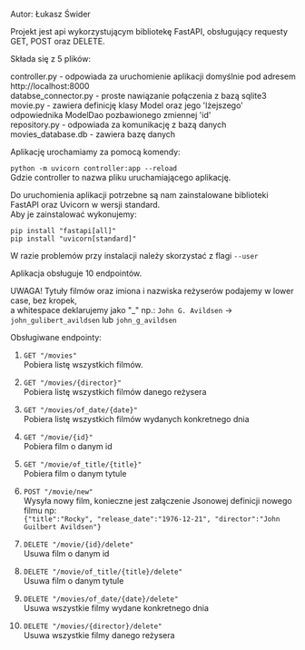 Autor: Łukasz Świder

Projekt jest api wykorzystującym bibliotekę FastAPI, obsługujący requesty GET, POST oraz DELETE.

Składa się z 5 plików: 

controller.py - odpowiada za uruchomienie aplikacji domyślnie pod adresem http://localhost:8000  
databse_connector.py - proste nawiązanie połączenia z bazą sqlite3  
movie.py - zawiera definicję klasy Model oraz jego 'lżejszego' odpowiednika ModelDao pozbawionego zmiennej 'id'  
repository.py - odpowiada za komunikację z bazą danych  
movies_database.db - zawiera bazę danych  

Aplikację urochamiamy za pomocą komendy: 

  ```python -m uvicorn controller:app --reload```  
Gdzie controller to nazwa pliku uruchamiającego aplikację.
  
Do uruchomienia aplikacji potrzebne są nam zainstalowane biblioteki FastAPI oraz Uvicorn w wersji standard.  
Aby je zainstalować wykonujemy:

  ```pip install "fastapi[all]"```  
  ```pip install "uvicorn[standard]"```

W razie problemów przy instalacji należy skorzystać z flagi ```--user```

  
Aplikacja obsługuje 10 endpointów.

UWAGA! Tytuły filmów oraz imiona i nazwiska reżyserów podajemy w lower case, bez kropek,  
a whitespace deklarujemy jako "_" np.:
```John G. Avildsen``` -> ```john_gulibert_avildsen``` lub ```john_g_avildsen```

Obsługiwane endpointy:
  
1. ```GET "/movies"```  
  Pobiera listę wszystkich filmów.  
  
  
2. ```GET "/movies/{director}"```  
  Pobiera listę wszystkich filmów danego reżysera  
  
  
3. ```GET "/movies/of_date/{date}"```  
  Pobiera listę wszystkich filmów wydanych konkretnego dnia  
  
  
4. ```GET "/movie/{id}"```  
  Pobiera film o danym id  
  
  
5. ```GET "/movie/of_title/{title}"```  
  Pobiera film o danym tytule  
  
  
6. ```POST "/movie/new"```  
  Wysyła nowy film, konieczne jest załączenie Jsonowej definicji nowego filmu np:  
  ```{"title":"Rocky", "release_date":"1976-12-21", "director":"John Guilbert Avildsen"}```
  
  
7. ```DELETE "/movie/{id}/delete"```  
  Usuwa film o danym id
  
  
8. ```DELETE "/movie/of_title/{title}/delete"```  
  Usuwa film o danym tytule  
  
  
9. ```DELETE "/movies/of_date/{date}/delete"```  
  Usuwa wszystkie filmy wydane konkretnego dnia  
  
  
10. ```DELETE "/movies/{director}/delete"```  
  Usuwa wszystkie filmy danego reżysera  

